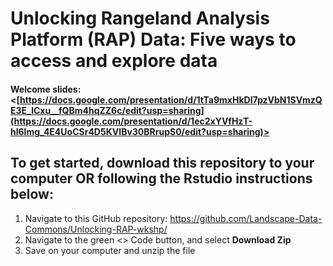 # Unlocking Rangeland Analysis Platform (RAP) Data: Five ways to access and explore data 
#### Welcome slides: <[https://docs.google.com/presentation/d/1tTa9mxHkDI7pzVbN1SVmzQE3E_lCxu__fQBm4hqZZ6c/edit?usp=sharing](https://docs.google.com/presentation/d/1ec2xYVfHzT-hl6lmg_4E4UoCSr4D5KVIBv30BRrupS0/edit?usp=sharing)>


## To get started, download this repository to your computer OR following the Rstudio instructions below: 
1. Navigate to this GitHub repository: https://github.com/Landscape-Data-Commons/Unlocking-RAP-wkshp/
2. Navigate to the green <> Code button, and select **Download Zip**
3. Save on your computer and unzip the file

